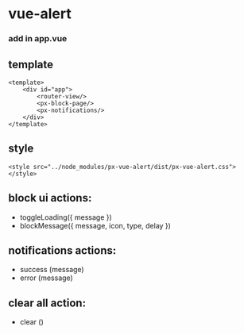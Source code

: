 # vue-alert

### add in app.vue


## template
```
<template>
	<div id="app">
		<router-view/>
		<px-block-page/>
		<px-notifications/>
	</div>
</template>
```


## style
```
<style src="../node_modules/px-vue-alert/dist/px-vue-alert.css"></style>
```

## block ui actions:

* toggleLoading({ message })
* blockMessage({ message, icon, type, delay })

## notifications actions:

* success (message)
* error (message)

## clear all action:
* clear ()
